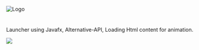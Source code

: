 ![Logo](https://nsa40.casimages.com/img/2020/05/07/200507103021373167.png)

#
 Launcher using Javafx, Alternative-API, Loading Html content for animation.

![](https://i.imgur.com/59Y72O2.gif)
